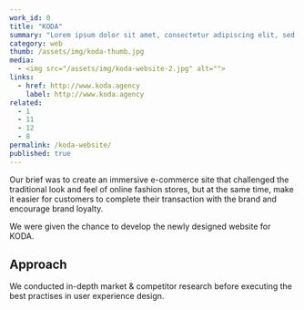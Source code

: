 ```yaml
---
work_id: 0
title: "KODA"
summary: "Lorem ipsum dolor sit amet, consectetur adipiscing elit, sed do eiusmod tempor incididunt ut labore et dolore magna aliqua. Ut enim ad minim veniam, quis nostrud exercitation"
category: web
thumb: /assets/img/koda-thumb.jpg
media: 
  - <img src="/assets/img/koda-website-2.jpg" alt="">
links:
  - href: http://www.koda.agency
    label: http://www.koda.agency
related:
  - 1
  - 11
  - 12
  - 8
permalink: /koda-website/
published: true
---
```

Our brief was to create an immersive e-commerce site that challenged the traditional look and feel of online fashion stores, but at the same time, make it easier for customers to complete their transaction with the brand and encourage brand loyalty.

We were given the chance to develop the newly designed website for KODA.  

## Approach
We conducted in-depth market & competitor research before executing the best practises in user experience design.

